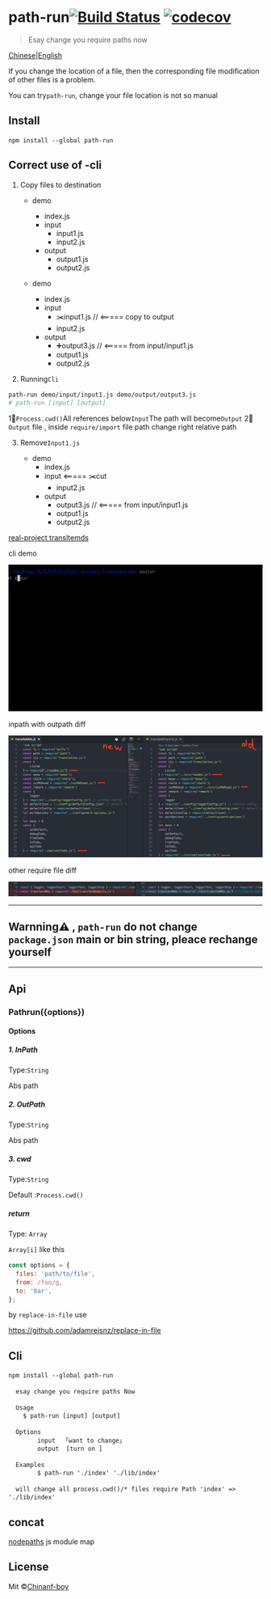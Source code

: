 
# path-run[![Build Status](https://travis-ci.org/chinanf-boy/Path-run.svg?branch=master)](https://travis-ci.org/chinanf-boy/Path-run) [![codecov](https://codecov.io/gh/chinanf-boy/Path-run/badge.svg?branch=master)](https://codecov.io/gh/chinanf-boy/Path-run?branch=master)

> Esay change you require paths now

[Chinese](./readme.md)\|[English](./readme.en.md)

If you change the location of a file, then the corresponding file modification of other files is a problem.

You can try`path-run`, change your file location is not so manual

## Install

	npm install --global path-run


## Correct use of -cli

1.  Copy files to destination


    - demo
    	- index.js
    	- input
    		- input1.js
    		- input2.js
    	- output
    		- output1.js
    		- output2.js

    - demo
    	- index.js
    	- input
    		- ✂️input1.js // <===== copy to output
    		- input2.js
    	- output
    		- ➕output3.js // <===== from input/input1.js
    		- output1.js
    		- output2.js

2.  Running`Cli`

```bash
path-run demo/input/input1.js demo/output/output3.js
# path-run [input] [output]
```

1⃣️`Process.cwd()`All references below`Input`The path will become`Output`
2⃣️ `Output` file , inside `require/import` file path change right relative path

3.  Remove`Input1.js`


    - demo
    	- index.js
    	- input
    					<===== ✂️cut
    		- input2.js
    	- output
    		- output3.js // <===== from input/input1.js
    		- output1.js
    		- output2.js

[real-project transltemds](https://github.com/chinanf-boy/translate-mds)

cli demo

![demo-cli-show](./demo-show/demo.gif)

inpath with outpath diff

![inpath-diff-outpath](./demo-show/diff.png)

other require file diff

![index-diff](./demo-show/index-diff.png)

* * *

## Warnning⚠️ , `path-run` do not change `package.json` main or bin string, pleace rechange yourself


---

## Api

### Pathrun({options})

#### Options

##### 1. InPath

Type:`String`

Abs path

##### 2. OutPath

Type:`String`

Abs path

##### 3. cwd

Type:`String`

Default :`Process.cwd()`

##### return

Type: `Array`

`Array[i]` like this

``` js
const options = {
  files: 'path/to/file',
  from: /foo/g,
  to: 'bar',
};
```

by `replace-in-file` use

https://github.com/adamreisnz/replace-in-file

## Cli

    npm install --global path-run

      esay change you require paths Now

      Usage
        $ path-run [input] [output]

      Options
            input  「want to change」
            output  [turn on ]

      Examples
            $ path-run './index' './lib/index'

      will change all process.cwd()/* files require Path 'index' => './lib/index'

## concat

[nodepaths](https://github.com/chinanf-boy/NodePath) js module map

## License

Mit ©[Chinanf-boy](http://llever.com)
